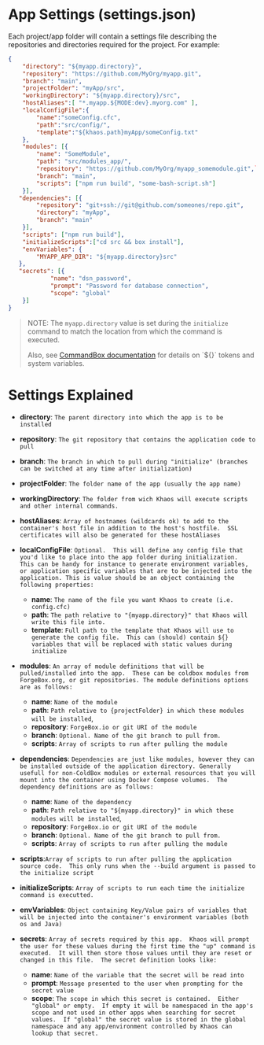 # App Settings (settings.json)
Each project/app folder will contain a settings file describing the repositories and directories required for the project. For example:
```json
{
    "directory": "${myapp.directory}",
    "repository": "https://github.com/MyOrg/myapp.git",
    "branch": "main",
    "projectFolder": "myApp/src",
	"workingDirectory": "${myapp.directory}/src",
	"hostAliases":[ "*.myapp.${MODE:dev}.myorg.com" ],
	"localConfigFile":{
        "name":"someConfig.cfc", 
        "path":"src/config/", 
        "template":"${khaos.path}myApp/someConfig.txt"
    },
    "modules": [{
        "name": "SomeModule",
        "path": "src/modules_app/",
        "repository": "https://github.com/MyOrg/myapp_somemodule.git",`
		"branch": "main",
		"scripts": ["npm run build", "some-bash-script.sh"]
    }],
   "dependencies": [{
        "repository": "git+ssh://git@github.com/someones/repo.git",
        "directory": "myApp",
        "branch": "main"
    }],
	"scripts": ["npm run build"],
	"initializeScripts":["cd src && box install"],
	"envVariables": {
		"MYAPP_APP_DIR": "${myapp.directory}src"
   },
   "secrets": [{
			"name": "dsn_password",
			"prompt": "Password for database connection",
			"scope": "global"
	}]
}
```
> NOTE: The `myapp.directory` value is set during the `initialize` command to match the location from which the command is executed.
> 
> Also, see [CommandBox documentation]([https://www.ortussolutions.com/products/commandbox](https://commandbox.ortusbooks.com/usage/system-settings)) for details on `${}` tokens and system variables.

# Settings Explained
* __directory__: `The parent directory into which the app is to be installed` 
* __repository__: `The git repository that contains the application code to pull`
* __branch__: `The branch in which to pull during "initialize" (branches can be switched at any time after initialization)`
* __projectFolder__: `The folder name of the app (usually the app name)`
* __workingDirectory__: `The folder from wich Khaos will execute scripts and other internal commands.`
* __hostAliases__: `Array of hostnames (wildcards ok) to add to the container's host file in addition to the host's hostfile.  SSL certificates will also be generated for these hostAliases`
* __localConfigFile__: `Optional.  This will define any config file that you'd like to place into the app folder during initialization.  This can be handy for instance to generate environment variables, or application specific variables that are to be injected into the application. This is value should be an object containing the following properties:`
    * __name__: `The name of the file you want Khaos to create (i.e. config.cfc)` 
    * __path__: `The path relative to "{myapp.directory}" that Khaos will write this file into.`
    * __template__: `Full path to the template that Khaos will use to generate the config file.  This can (should) contain ${} variables that will be replaced with static values during initialize`
 
* __modules__: `An array of module definitions that will be pulled/installed into the app.  These can be coldbox modules from ForgeBox.org, or git repositories. The module definitions options are as follows: `
    * __name__: `Name of the module`
    * __path__: `Path relative to {projectFolder} in which these modules will be installed`,
    * __repository__: `ForgeBox.io or git URI of the module`
    * __branch__: `Optional. Name of the git branch to pull from.`
    * __scripts__: `Array of scripts to run after pulling the module`

* __dependencies__: `Dependencies are just like modules, however they can be installed outside of the application directory. Generally usefull for non-ColdBox modules or external resources that you will mount into the container using Docker Compose volumes.  The dependency definitions are as follows:`
    * __name__: `Name of the dependency`
    * __path__: `Path relative to "${myapp.directory}" in which these modules will be installed`,
    * __repository__: `ForgeBox.io or git URI of the module`
    * __branch__: `Optional. Name of the git branch to pull from.`
    * __scripts__: `Array of scripts to run after pulling the module`
* __scripts__:`Array of scripts to run after pulling the application source code.  This only runs when the --build argument is passed to the initialize script` 
* __initializeScripts__: `Array of scripts to run each time the initialize command is executted.`
* __envVariables__: `Object containing Key/Value pairs of variables that will be injected into the container's environment variables (both os and Java)`
* __secrets__: `Array of secrets required by this app.  Khaos will prompt the user for these values during the first time the "up" command is executed.  It will then store those values until they are reset or changed in this file.  The secret definition looks like:`
    * __name__: `Name of the variable that the secret will be read into`
    * __prompt__: `Message presented to the user when prompting for the secret value`
    * __scope__: `The scope in which this secret is contained.  Either "global" or empty.  If empty it will be namespaced in the app's scope and not used in other apps when searching for secret values.  If "global" the secret value is stored in the global namespace and any app/environment controlled by Khaos can lookup that secret.`